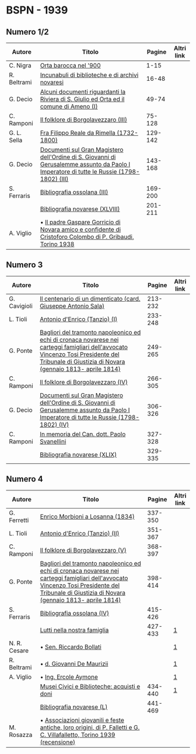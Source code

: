 # BSPN - 1939


## Numero 1/2

| Autore      | Titolo                                                                                                                                                                                         | Pagine  | Altri link |
|-------------|------------------------------------------------------------------------------------------------------------------------------------------------------------------------------------------------|---------|------------|
| C. Nigra    | [Orta barocca nel '900](https://en.calameo.com/read/00726073545f263936cf7)                                                                                                                     | 1-15    |            |
| R. Beltrami | [Incunabuli di biblioteche e di archivi novaresi](https://en.calameo.com/read/00726073545f263936cf7)                                                                                           | 16-48   |            |
| G. Decio    | [Alcuni documenti riguardanti la Riviera di S. Giulio ed Orta ed il comune di Ameno (I)](https://en.calameo.com/read/00726073545f263936cf7)                                                    | 49-74   |            |
| C. Ramponi  | [Il folklore di Borgolavezzaro (III)](https://en.calameo.com/read/00726073545f263936cf7)                                                                                                       | 75-128  |            |
| G. L. Sella | [Fra Filippo Reale da Rimella (1732-1800)](https://en.calameo.com/read/00726073545f263936cf7)                                                                                                  | 129-142 |            |
| G. Decio    | [Documenti sul Gran Magistero dell'Ordine di S. Giovanni di Gerusalemme assunto da Paolo I Imperatore di tutte le Russie (1798-1802) (III)](https://en.calameo.com/read/00726073545f263936cf7) | 143-168 |            |
| S. Ferraris | [Bibliografia ossolana (III)](https://en.calameo.com/read/00726073545f263936cf7)                                                                                                               | 169-200 |            |
|             | [Bibliografia novarese (XLVIII)](https://en.calameo.com/read/00726073545f263936cf7)                                                                                                            | 201-211 |            |
| A. Viglio   | • [Il padre Gaspare Gorricio di Novara amico e confidente di Cristoforo Colombo di P. Gribaudi, Torino 1938](https://en.calameo.com/read/00726073545f263936cf7)                                |         |            |


## Numero 3

| Autore       | Titolo                                                                                                                                                                                                                                             | Pagine  | Altri link |
|--------------|----------------------------------------------------------------------------------------------------------------------------------------------------------------------------------------------------------------------------------------------------|---------|------------|
| G. Cavigioli | [Il centenario di un dimenticato (card. Giuseppe Antonio Sala)](https://en.calameo.com/read/007260735bd3b1a022165)                                                                                                                                 | 213-232 |            |
| L. Tioli     | [Antonio d'Enrico (Tanzio) (I)](https://en.calameo.com/read/007260735bd3b1a022165)                                                                                                                                                                 | 233-248 |            |
| G. Ponte     | [Bagliori del tramonto napoleonico ed echi di cronaca novarese nei carteggi famigliari dell'avvocato Vincenzo Tosi Presidente del Tribunale di Giustizia di Novara (gennaio 1813- aprile 1814)](https://en.calameo.com/read/007260735bd3b1a022165) | 249-265 |            |
| C. Ramponi   | [Il folklore di Borgolavezzaro (IV)](https://en.calameo.com/read/007260735bd3b1a022165)                                                                                                                                                            | 266-305 |            |
| G. Decio     | [Documenti sul Gran Magistero dell'Ordine di S. Giovanni di Gerusalemme assunto da Paolo I Imperatore di tutte le Russie (1798-1802) (IV)](https://en.calameo.com/read/007260735bd3b1a022165)                                                      | 306-326 |            |
| C. Ramponi   | [In memoria del Can. dott. Paolo Svanellini](https://en.calameo.com/read/007260735bd3b1a022165)                                                                                                                                                    | 327-328 |            |
|              | [Bibliografia novarese (XLIX)](https://en.calameo.com/read/007260735bd3b1a022165)                                                                                                                                                                  | 329-335 |            |


## Numero 4

| Autore       | Titolo                                                                                                                                                                                                                                             | Pagine  | Altri link                                             |
|--------------|----------------------------------------------------------------------------------------------------------------------------------------------------------------------------------------------------------------------------------------------------|---------|--------------------------------------------------------|
| G. Ferretti  | [Enrico Morbioni a Losanna (1834)](https://en.calameo.com/read/007260735a0ad3a28dceb)                                                                                                                                                              | 337-350 |                                                        |
| L. Tioli     | [Antonio d'Enrico (Tanzio) (II)](https://en.calameo.com/read/007260735a0ad3a28dceb)                                                                                                                                                                | 351-367 |                                                        |
| C. Ramponi   | [Il folklore di Borgolavezzaro (V)](https://en.calameo.com/read/007260735a0ad3a28dceb)                                                                                                                                                             | 368-397 |                                                        |
| G. Ponte     | [Bagliori del tramonto napoleonico ed echi di cronaca novarese nei carteggi famigliari dell'avvocato Vincenzo Tosi Presidente del Tribunale di Giustizia di Novara (gennaio 1813- aprile 1814)](https://en.calameo.com/read/007260735a0ad3a28dceb) | 398-414 |                                                        |
| S. Ferraris  | [Bibliografia ossolana (IV)](https://en.calameo.com/read/007260735a0ad3a28dceb)                                                                                                                                                                    | 415-426 |                                                        |
|              | [Lutti nella nostra famiglia](http://www.ssno.it/BSPNo/bspn_not39.html#394a)                                                                                                                                                                       | 427-433 | [1](https://en.calameo.com/read/007260735a0ad3a28dceb) |
| N. R. Cesare | • [Sen. Riccardo Bollati](http://www.ssno.it/BSPNo/bspn_not39.html#394boll)                                                                                                                                                                        |         | [1](https://en.calameo.com/read/007260735a0ad3a28dceb) |
| R. Beltrami  | • [d. Giovanni De Maurizii](http://www.ssno.it/BSPNo/bspn_not39.html#394dema)                                                                                                                                                                      |         | [1](https://en.calameo.com/read/007260735a0ad3a28dceb) |
| A. Viglio    | • [Ing. Ercole Aymone](http://www.ssno.it/BSPNo/bspn_not39.html#394aymo)                                                                                                                                                                           |         | [1](https://en.calameo.com/read/007260735a0ad3a28dceb) |
|              | [Musei Civici e Biblioteche: acquisti e doni](http://www.ssno.it/BSPNo/bspn_not39.html#394b)                                                                                                                                                       | 434-440 | [1](https://en.calameo.com/read/007260735a0ad3a28dceb) |
|              | [Bibliografia novarese (L)](https://en.calameo.com/read/007260735a0ad3a28dceb)                                                                                                                                                                     | 441-469 |                                                        |
| M. Rosazza   | • [Associazioni giovanili e feste antiche, loro origini, di P. Falletti e G. C. Villafalletto, Torino 1939 (recensione)](https://en.calameo.com/read/007260735a0ad3a28dceb)                                                                        |         |                                                        |
